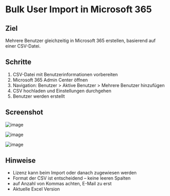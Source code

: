 # Bulk User Import in Microsoft 365

## Ziel
Mehrere Benutzer gleichzeitig in Microsoft 365 erstellen, basierend auf einer CSV-Datei.

## Schritte
1. CSV-Datei mit Benutzerinformationen vorbereiten
2. Microsoft 365 Admin Center öffnen
3. Navigation: Benutzer > Aktive Benutzer > Mehrere Benutzer hinzufügen
4. CSV hochladen und Einstellungen durchgehen
5. Benutzer werden erstellt

## Screenshot
![image](https://github.com/user-attachments/assets/edca0e6f-cf2b-436b-9b04-70d458f20c3a)

![image](https://github.com/user-attachments/assets/897e29cd-ae80-45cb-a59a-6e16127f50b3)

![image](https://github.com/user-attachments/assets/96cde7e9-bbee-4a13-be9c-9f1eb341f64d)



## Hinweise
- Lizenz kann beim Import oder danach zugewiesen werden
- Format der CSV ist entscheidend – keine leeren Spalten
- auf Anzahl von Kommas achten, E-Mail zu erst
- Aktuelle Excel Version
